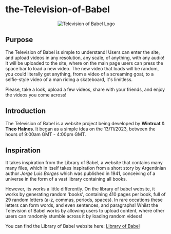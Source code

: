 # the-Television-of-Babel
<p align="center">
  <img src="https://i.ibb.co/SXD0Xsx/towerofbabellogo.png" alt="Television of Babel Logo" />
</p>

## Purpose
The Television of Babel is simple to understand!
Users can enter the site, and upload videos in any resolution, any scale, of anything, with any audio! It will be uploaded to the site, where on the main page users can press the space bar to load a new video. The new video that loads will be random, you could literally get anything, from a video of a screaming goat, to a selfie-style video of a man riding a skateboard, it's limitless.

Please, take a look, upload a few videos, share with your friends, and enjoy the videos you come across!

## Introduction
The Television of Babel is a website project being developed by **Wintrcat** & **Theo Haines**.
It began as a simple idea on the 13/11/2023, between the hours of 9:00am GMT - 4:00pm GMT.

## Inspiration
It takes inspiration from the Library of Babel, a website that contains many many files, which in itself takes inspiration from a short story by Argentinian author *Jorge Luis Borges* which was published in 1941, conceiving of a universe in the form of a vast library containing all books.

However, its works a little differently.
On the library of babel website, it works by generating random 'books', containing 410 pages per book, full of 29 random letters (a-z, commas, periods, spaces). In rare occations these letters can form words, and even sentences, and paragraphs!
Whilst the Television of Babel works by allowing users to upload content, where other users can randomly stumble across it by loading random videos!

You can find the Library of Babel website here:
[Library of Babel](https://libraryofbabel.info/ "Libary of Babel link")
